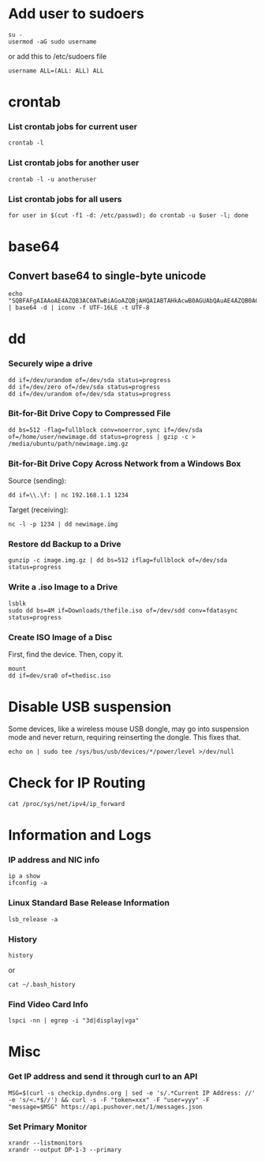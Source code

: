 # Add user to sudoers
```
su -
usermod -aG sudo username
```

or add this to /etc/sudoers file
```
username ALL=(ALL: ALL) ALL
```

# crontab

### List crontab jobs for current user
```
crontab -l
```

### List crontab jobs for another user
```
crontab -l -u anotheruser
```

### List crontab jobs for all users
```
for user in $(cut -f1 -d: /etc/passwd); do crontab -u $user -l; done
```

# base64
## Convert base64 to single-byte unicode
```
echo "SQBFAFgAIAAoAE4AZQB3AC0ATwBiAGoAZQBjAHQAIABTAHkAcwB0AGUAbQAuAE4AZQB0AC4AVwBlAGIAQwBsAGkAZQBuAHQAKQAuAGQAbwB3AG4AbABvAGEAZABzAHQAcgBpAG4AZwAoACcAaAB0AHQAcAA6AC8ALwBzAHEAdQBpAHIAcgBlAGwAZABpAHIAZQBjAHQAbwByAHkALgBjAG8AbQAvAGEAJwApAAoA" | base64 -d | iconv -f UTF-16LE -t UTF-8
```


# dd
### Securely wipe a drive
```
dd if=/dev/urandom of=/dev/sda status=progress
dd if=/dev/zero of=/dev/sda status=progress
dd if=/dev/urandom of=/dev/sda status=progress
```

### Bit-for-Bit Drive Copy to Compressed File
```
dd bs=512 -flag=fullblock conv=noerror,sync if=/dev/sda of=/home/user/newimage.dd status=progress | gzip -c > /media/ubuntu/path/newimage.img.gz
```

### Bit-for-Bit Drive Copy Across Network from a Windows Box
Source (sending):
```
dd if=\\.\f: | nc 192.168.1.1 1234
```

Target (receiving):
```
nc -l -p 1234 | dd newimage.img
```

### Restore dd Backup to a Drive
```
gunzip -c image.img.gz | dd bs=512 iflag=fullblock of=/dev/sda status=progress
```

### Write a .iso Image to a Drive
```
lsblk
sudo dd bs=4M if=Downloads/thefile.iso of=/dev/sdd conv=fdatasync status=progress
```

### Create ISO Image of a Disc
First, find the device. Then, copy it.
```
mount
dd if=dev/sra0 of=thedisc.iso
```

# Disable USB suspension
Some devices, like a wireless mouse USB dongle, may go into suspension mode and never return, requiring reinserting the dongle. This fixes that.
```
echo on | sudo tee /sys/bus/usb/devices/*/power/level >/dev/null
```

# Check for IP Routing
```
cat /proc/sys/net/ipv4/ip_forward
```

# Information and Logs
### IP address and NIC info
```
ip a show
ifconfig -a
```


### Linux Standard Base Release Information
```
lsb_release -a
```

### History
```
history
```
or 
```
cat ~/.bash_history
```

### Find Video Card Info
```
lspci -nn | egrep -i "3d|display|vga"
```

# Misc
### Get IP address and send it through curl to an API
```
MSG=$(curl -s checkip.dyndns.org | sed -e 's/.*Current IP Address: //' -e 's/<.*$//') && curl -s -F "token=xxx" -F "user=yyy" -F "message=$MSG" https://api.pushover.net/1/messages.json
```

### Set Primary Monitor
```
xrandr --listmonitors
xrandr --output DP-1-3 --primary
```